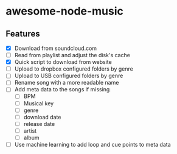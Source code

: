 # awesome-node-music

## Features

- [x] Download from soundcloud.com
- [ ] Read from playlist and adjust the disk's cache
- [x] Quick script to download from website
- [ ] Upload to dropbox configured folders by genre
- [ ] Upload to USB configured folders by genre
- [ ] Rename song with a more readable name
- [ ] Add meta data to the songs if missing
  - [ ] BPM
  - [ ] Musical key
  - [ ] genre
  - [ ] download date
  - [ ] release date
  - [ ] artist
  - [ ] album
- [ ] Use machine learning to add loop and cue points to meta data
